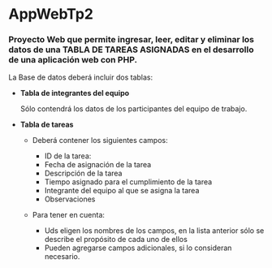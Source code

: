 # AppWebTp2

### Proyecto Web que permite ingresar, leer, editar y eliminar los datos de una TABLA DE TAREAS ASIGNADAS en el desarrollo de una aplicación web con PHP.

La Base de datos deberá incluir dos tablas:

- **Tabla de integrantes del equipo**

	Sólo contendrá los datos de los participantes del equipo de trabajo.

- **Tabla de tareas** 

	- Deberá contener los siguientes campos:

		- ID de la tarea: 
		- Fecha de asignación de la tarea
		- Descripción de la tarea
		- Tiempo asignado para el cumplimiento de la tarea
		- Integrante del equipo al que se asigna la tarea
		- Observaciones

	- Para tener en cuenta:

		- Uds eligen los nombres de los campos, en la lista anterior sólo se describe el propósito de cada uno de ellos
		- Pueden agregarse campos adicionales, si lo consideran necesario.